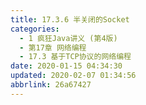```yaml
---
title: 17.3.6 半关闭的Socket
categories: 
  - 1 疯狂Java讲义 (第4版)
  - 第17章 网络编程
  - 17.3 基于TCP协议的网络编程
date: 2020-01-15 04:34:30
updated: 2020-02-07 01:34:56
abbrlink: 26a67427
---
```


